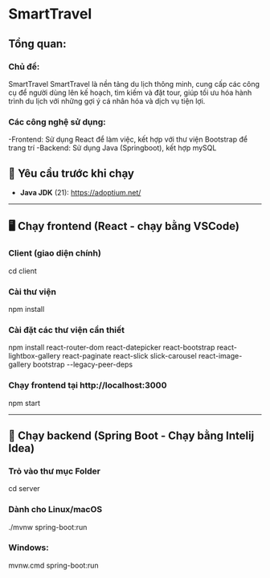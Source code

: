# SmartTravel

## Tổng quan:

### Chủ đề: 
SmartTravel
SmartTravel là nền tảng du lịch thông minh, cung cấp các công cụ để người dùng lên kế hoạch, tìm kiếm và đặt tour, giúp tối ưu hóa hành trình du lịch với những gợi ý cá nhân hóa và dịch vụ tiện lợi.

### Các công nghệ sử dụng:

-Frontend: Sử dụng React để làm việc, kết hợp với thư viện Bootstrap để trang trí
-Backend: Sử dụng Java (Springboot), kết hợp mySQL


## 🚀 Yêu cầu trước khi chạy

- **Java JDK** (21): https://adoptium.net/

---

## 🖥️ Chạy frontend (React - chạy bằng VSCode)

### Client (giao diện chính)


cd client

### Cài thư viện

npm install  

### Cài đặt các thư viện cần thiết

npm install react-router-dom react-datepicker react-bootstrap react-lightbox-gallery react-paginate react-slick slick-carousel react-image-gallery bootstrap --legacy-peer-deps 

### Chạy frontend tại http://localhost:3000

npm start

---


## 🧰 Chạy backend (Spring Boot - Chạy bằng Intelij Idea)

### Trỏ vào thư mục Folder

cd server

### Dành cho Linux/macOS

./mvnw spring-boot:run  

### Windows:

mvnw.cmd spring-boot:run


